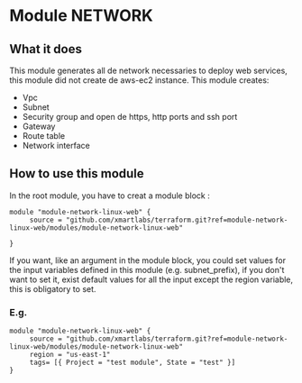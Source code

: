 # Module NETWORK

## What it does

This module generates all de network necessaries to deploy web services, this module did not create de aws-ec2 instance.
This module creates:
- Vpc
- Subnet
- Security group and open de https, http ports and ssh port
- Gateway
- Route table
- Network interface

## How to use this module

In the root module, you have to creat a module block :

``` 
module "module-network-linux-web" {
	 source = "github.com/xmartlabs/terraform.git?ref=module-network-linux-web/modules/module-network-linux-web"
	 
}
```

If you want, like an argument in the module block, you could set values for the input variables defined in this module (e.g. subnet_prefix), if you don't want to set it, exist default values for all the input except the region variable, this is obligatory to set.

### E.g.

```
module "module-network-linux-web" {
	 source = "github.com/xmartlabs/terraform.git?ref=module-network-linux-web/modules/module-network-linux-web"
     region = "us-east-1"
     tags= [{ Project = "test module", State = "test" }]
}
```